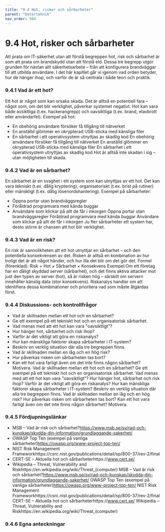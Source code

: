 ```yaml
---
title: "9.4 Hot, risker och sårbarheter"
parent: "Datorteknik"
nav_order: 904
---
```


# 9.4 Hot, risker och sårbarheter

Att prata om IT-säkerhet utan att förstå begreppen hot, risk och sårbarhet är som att prata om brandskydd utan att förstå eld. Dessa tre begrepp utgör grunden för nästan allt säkerhetsarbete – från att konfigurera brandväggar till att utbilda användare. I det här kapitlet går vi igenom vad orden betyder, hur de hänger ihop, och varför de är så centrala i både teori och praktik.
### 9.4.1 Vad är ett hot?
Ett hot är något som kan orsaka skada. Det är alltså en potentiell fara – något som, om det blir verklighet, påverkar systemet negativt. Hot kan vara både avsiktliga (t.ex. hackerangrepp) och oavsiktliga (t.ex. brand, elavbrott eller användarfel).
Exempel på hot:
- En obehörig användare försöker få tillgång till nätverket
- En anställd glömmer en okrypterad USB-sticka med känsliga filer
- En sårbarhet i ett operativsystem utnyttjas av skadlig kod
En obehörig användare försöker få tillgång till nätverket
En anställd glömmer en okrypterad USB-sticka med känsliga filer
En sårbarhet i ett operativsystem utnyttjas av skadlig kod
Hot är alltså inte skadan i sig – utan möjligheten till skada.
### 9.4.2 Vad är en sårbarhet?
En sårbarhet är en svaghet i ett system som kan utnyttjas av ett hot. Det kan vara tekniskt (t.ex. dålig kryptering), organisatoriskt (t.ex. brist på rutiner) eller mänskligt (t.ex. dålig lösenordshantering).
Exempel på sårbarheter:
- Öppna portar utan brandväggsregler
- Föråldrad programvara med kända buggar
- Användare som klickar på allt de får i inkorgen
Öppna portar utan brandväggsregler
Föråldrad programvara med kända buggar
Användare som klickar på allt de får i inkorgen
Ju fler sårbarheter ett system har, desto större är chansen att hot blir verklighet.
### 9.4.3 Vad är en risk?
En risk är sannolikheten att ett hot utnyttjar en sårbarhet – och den potentiella konsekvensen av det. Risken är alltså en kombination av hur troligt det är att något händer, och hur illa det blir om det gör det.
Formel (förenklad):
Risk = Hot × Sårbarhet × Konsekvens
Exempel:Om ett företag har en dåligt skyddad server (sårbarhet), och det finns aktiva attacker mot just den typen av server (hot), så är risken hög – särskilt om servern innehåller känslig data (stor konsekvens).
Riskanalys handlar om att identifiera dessa kombinationer och prioritera vad som måste åtgärdas först.
### 9.4.4 Diskussions- och kontrollfrågor
- Vad är skillnaden mellan ett hot och en sårbarhet?
- Ge ett exempel på ett tekniskt hot och en organisatorisk sårbarhet.
- Vad menas med att ett hot kan vara "oavsiktligt"?
- Hur hänger hot, sårbarhet och risk ihop?
- Varför är det viktigt att göra en riskanalys?
- Hur kan mänskliga faktorer skapa sårbarheter i IT-system?
- Beskriv en verklig situation där alla tre begreppen finns.
- Vad är skillnaden mellan en låg och en hög risk?
- Hur påverkas risken om sårbarheten tas bort?
- Kan ett hot vara farligt även om det inte finns någon sårbarhet? Motivera.
Vad är skillnaden mellan ett hot och en sårbarhet?
Ge ett exempel på ett tekniskt hot och en organisatorisk sårbarhet.
Vad menas med att ett hot kan vara "oavsiktligt"?
Hur hänger hot, sårbarhet och risk ihop?
Varför är det viktigt att göra en riskanalys?
Hur kan mänskliga faktorer skapa sårbarheter i IT-system?
Beskriv en verklig situation där alla tre begreppen finns.
Vad är skillnaden mellan en låg och en hög risk?
Hur påverkas risken om sårbarheten tas bort?
Kan ett hot vara farligt även om det inte finns någon sårbarhet? Motivera.
### 9.4.5 Fördjupningslänkar
- MSB – Vad är risk och sårbarhet?https://www.msb.se/sv/rad-och-kunskap/skydda-din-information/grundlaggande-sakerhet/
- OWASP Top Ten (exempel på vanliga sårbarheter)https://owasp.org/www-project-top-ten/
- NIST Risk Management Frameworkhttps://csrc.nist.gov/publications/detail/sp/800-37/rev-2/final
- CERT-SE – Aktuella hot och sårbarheterhttps://www.cert.se/
- Wikipedia – Threat, Vulnerability and Riskhttps://en.wikipedia.org/wiki/Threat_(computer)
MSB – Vad är risk och sårbarhet?https://www.msb.se/sv/rad-och-kunskap/skydda-din-information/grundlaggande-sakerhet/
OWASP Top Ten (exempel på vanliga sårbarheter)https://owasp.org/www-project-top-ten/
NIST Risk Management Frameworkhttps://csrc.nist.gov/publications/detail/sp/800-37/rev-2/final
CERT-SE – Aktuella hot och sårbarheterhttps://www.cert.se/
Wikipedia – Threat, Vulnerability and Riskhttps://en.wikipedia.org/wiki/Threat_(computer)
### 9.4.6 Egna anteckningar
